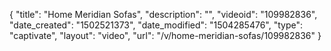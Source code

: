 {
    "title": "Home Meridian Sofas",
    "description": "",
    "videoid": "109982836",
    "date_created": "1502521373",
    "date_modified": "1504285476",
    "type": "captivate",
    "layout": "video",
    "url": "\/v\/home-meridian-sofas\/109982836"
}